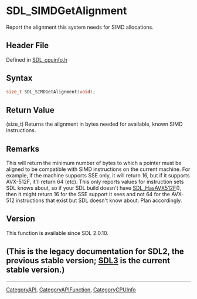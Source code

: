 # SDL_SIMDGetAlignment

Report the alignment this system needs for SIMD allocations.

## Header File

Defined in [SDL_cpuinfo.h](https://github.com/libsdl-org/SDL/blob/SDL2/include/SDL_cpuinfo.h)

## Syntax

```c
size_t SDL_SIMDGetAlignment(void);
```

## Return Value

(size_t) Returns the alignment in bytes needed for available, known SIMD
instructions.

## Remarks

This will return the minimum number of bytes to which a pointer must be
aligned to be compatible with SIMD instructions on the current machine. For
example, if the machine supports SSE only, it will return 16, but if it
supports AVX-512F, it'll return 64 (etc). This only reports values for
instruction sets SDL knows about, so if your SDL build doesn't have
[SDL_HasAVX512F](SDL_HasAVX512F)(), then it might return 16 for the SSE
support it sees and not 64 for the AVX-512 instructions that exist but SDL
doesn't know about. Plan accordingly.

## Version

This function is available since SDL 2.0.10.

## (This is the legacy documentation for SDL2, the previous stable version; [SDL3](https://wiki.libsdl.org/SDL3/) is the current stable version.)



----
[CategoryAPI](CategoryAPI), [CategoryAPIFunction](CategoryAPIFunction), [CategoryCPUInfo](CategoryCPUInfo)

